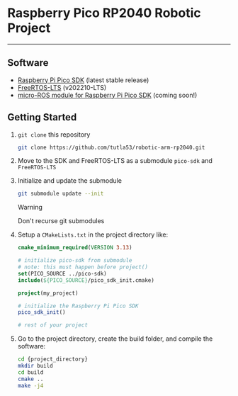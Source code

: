 # Raspberry Pico RP2040 Robotic Project
***
## Software

<ul>
  <li> <a href="https://github.com/raspberrypi/pico-sdk">Raspberry Pi Pico SDK</a> (latest stable release)</li>
  <li> <a href="https://github.com/FreeRTOS/FreeRTOS-LTS/tree/202210-LTS">FreeRTOS-LTS</a> (v202210-LTS) </li>
  <li> <a href="https://github.com/micro-ROS/micro_ros_raspberrypi_pico_sdk.git">micro-ROS module for Raspberry Pi Pico SDK</a> (coming soon!)</li>
</ul> 

## Getting Started
1. `git clone` this repository
    ```bash
    git clone https://github.com/tutla53/robotic-arm-rp2040.git
    ```
2. Move to the SDK and FreeRTOS-LTS as a submodule `pico-sdk` and `FreeRTOS-LTS`
3. Initialize and update the submodule
    ```bash
    git submodule update --init
    ```
    > [!WARNING]  
    > Don't recurse git submodules

4. Setup a `CMakeLists.txt` in the project directory like:

    ```cmake
    cmake_minimum_required(VERSION 3.13)

    # initialize pico-sdk from submodule
    # note: this must happen before project()
    set(PICO_SOURCE ../pico-sdk)
    include(${PICO_SOURCE}/pico_sdk_init.cmake)

    project(my_project)

    # initialize the Raspberry Pi Pico SDK
    pico_sdk_init()

    # rest of your project
    ```
5. Go to the project directory, create the build folder, and compile the software:
    ```bash
    cd {project_directory}
    mkdir build
    cd build
    cmake ..
    make -j4
    ```
